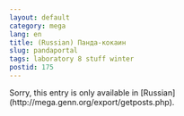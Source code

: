 ```yaml
---
layout: default
category: mega
lang: en
title: (Russian) Панда-кокаин
slug: pandaportal
tags: laboratory 8 stuff winter 
postid: 175
---
```

<p>Sorry, this entry is only available in [Russian](http://mega.genn.org/export/getposts.php).</p>